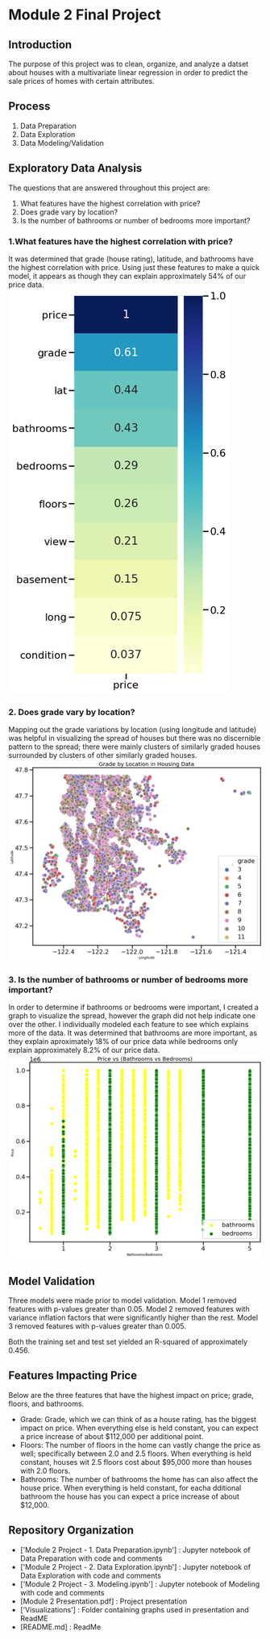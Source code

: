 # Module 2 Final Project

## Introduction

The purpose of this project was to clean, organize, and analyze a datset about houses with a multivariate linear regression in order to predict the sale prices of homes with certain attributes.

## Process

1. Data Preparation
2. Data Exploration
3. Data Modeling/Validation

## Exploratory Data Analysis

The questions that are answered throughout this project are:

1. What features have the highest correlation with price?
2. Does grade vary by location?
3. Is the number of bathrooms or number of bedrooms more important?


### 1.What features have the highest correlation with price?
It was determined that grade (house rating), latitude, and bathrooms have the highest correlation with price. Using just these features to make a quick model, it appears as though they can explain approximately 54% of our price data.
![graph](https://raw.githubusercontent.com/srobz/dsc-mod-2-project-v2-1-online-ds-sp-000/master/Visualizations/FeaturesImpactingPrice.png)


### 2. Does grade vary by location?
Mapping out the grade variations by location (using longitude and latitude) was helpful in visualizing the spread of houses but there was no discernible pattern to the spread; there were mainly clusters of similarly graded houses surrounded by clusters of other similarly graded houses.
![graph](https://raw.githubusercontent.com/srobz/dsc-mod-2-project-v2-1-online-ds-sp-000/master/Visualizations/GradeVaryLocation.png)


### 3. Is the number of bathrooms or number of bedrooms more important?
In order to determine if bathrooms or bedrooms were important, I created a graph to visualize the spread, however the graph did not help indicate one over the other. I individually modeled each feature to see which explains more of the data. It was determined that bathrooms are more important, as they explain aproximately 18% of our price data while bedrooms only explain approximately 8.2% of our price data.
![graph](https://raw.githubusercontent.com/srobz/dsc-mod-2-project-v2-1-online-ds-sp-000/master/Visualizations/BathroomsVsBedrooms.png)


## Model Validation

Three models were made prior to model validation. Model 1 removed features with p-values greater than 0.05. Model 2 removed features with variance inflation factors that were significantly higher than the rest. Model 3 removed features with p-values greater than 0.005.

Both the training set and test set yielded an R-squared of approximately 0.456.

## Features Impacting Price

Below are the three features that have the highest impact on price; grade, floors, and bathrooms.

- Grade: Grade, which we can think of as a house rating, has the biggest impact on price. When everything else is held constant, you can expect a price increase of about $112,000 per additional point.
- Floors: The number of floors in the home can vastly change the price as well; specifically between 2.0 and 2.5 floors. When everything is held constant, houses wit 2.5 floors cost about $95,000 more than houses with 2.0 floors.
- Bathrooms: The number of bathrooms the home has can also affect the house price. When everything is held constant, for eacha dditional bathroom the house has you can expect a price increase of about $12,000.


## Repository Organization

- ['Module 2 Project - 1. Data Preparation.ipynb'] : Jupyter notebook of Data Preparation with code and comments
- ['Module 2 Project - 2. Data Exploration.ipynb'] : Jupyter notebook of Data Exploration with code and comments
- ['Module 2 Project - 3. Modeling.ipynb'] : Jupyter notebook of Modeling with code and comments
- [Module 2 Presentation.pdf] : Project presentation
- ['Visualizations'] : Folder containing graphs used in presentation and ReadME
- [README.md] : ReadMe
